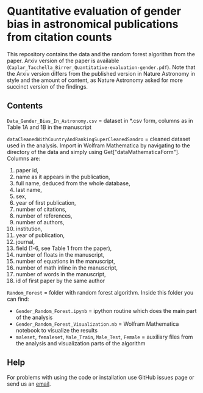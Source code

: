 # Quantitative evaluation of gender bias in astronomical publications from citation counts


This repository contains the data and the random forest algorithm from the paper. Arxiv version of the paper is available  (`Caplar_Tacchella_Birrer_Quantitative-evaluation-gender.pdf`). Note that the Arxiv version differs from the published version in Nature Astronomy in style and the amount of content, as Nature Astronomy asked for more succinct version of the findings.

## Contents

`Data_Gender_Bias_In_Astronomy.csv` = dataset in *.csv form, columns as in Table 1A and 1B in the manuscript

`dataCleanedWithCountryAndRankingSuperCleanedSandro` = cleaned dataset used in the analysis. Import in Wolfram Mathematica by navigating to the directory of the data and simply using Get["dataMathematicaForm"]. Columns are:

1. paper id,
2. name as it appears in the publication, 
3. full name, deduced from the whole database, 
4. last name,
5. sex, 
6. year of first publication, 
7. number of citations, 
8. number of references, 
9. number of authors, 
10. institution, 
11. year of publication, 
12. journal,
13. field (1-6, see Table 1 from the paper), 
14. number of floats in the manuscript, 
15. number of equations in the manuscript,
16. number of math inline in the manuscript, 
17. number of words in the manuscript, 
18. id of first paper by the same author

`Random_Forest` = folder with random forest algorithm. Inside this folder you can find:
* `Gender_Random_Forest.ipynb` = ipython routine which does the main part of the analysis
* `Gender_Random_Forest_Visualization.nb` = Wolfram Mathematica notebook to visualize the results
* `maleset`, `femaleset`, `Male_Train`, `Male_Test`, `Female` = auxiliary files from the analysis and visualization parts of the algorithm
	
	


## Help

For problems with using the code or installation use GitHub issues page or send us an [email](mailto:ncaplar@princeton.edu).

